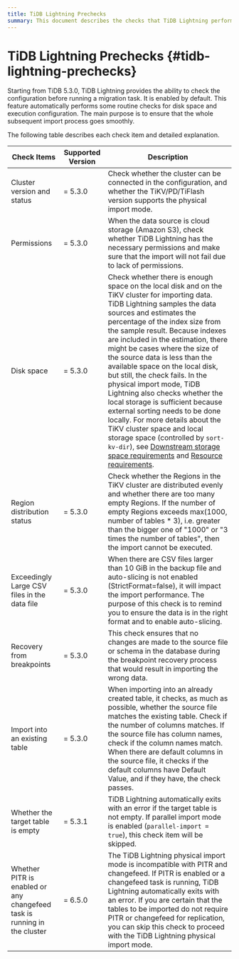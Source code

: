 ```yaml
---
title: TiDB Lightning Prechecks
summary: This document describes the checks that TiDB Lightning performs before performing a data migration task. These precheckes ensure that TiDB Lightning can perform the task smoothly.
---
```


# TiDB Lightning Prechecks {#tidb-lightning-prechecks}

Starting from TiDB 5.3.0, TiDB Lightning provides the ability to check the configuration before running a migration task. It is enabled by default. This feature automatically performs some routine checks for disk space and execution configuration. The main purpose is to ensure that the whole subsequent import process goes smoothly.

The following table describes each check item and detailed explanation.

| Check Items                                                              | Supported Version | Description                                                                                                                                                                                                                                                                                                                                                                                                                                                                                                                                                                                                                                                                                                                                                                                                                                                                                                    |
| ------------------------------------------------------------------------ | ----------------- | -------------------------------------------------------------------------------------------------------------------------------------------------------------------------------------------------------------------------------------------------------------------------------------------------------------------------------------------------------------------------------------------------------------------------------------------------------------------------------------------------------------------------------------------------------------------------------------------------------------------------------------------------------------------------------------------------------------------------------------------------------------------------------------------------------------------------------------------------------------------------------------------------------------- |
| Cluster version and status                                               | = 5.3.0           | Check whether the cluster can be connected in the configuration, and whether the TiKV/PD/TiFlash version supports the physical import mode.                                                                                                                                                                                                                                                                                                                                                                                                                                                                                                                                                                                                                                                                                                                                                                    |
| Permissions                                                              | = 5.3.0           | When the data source is cloud storage (Amazon S3), check whether TiDB Lightning has the necessary permissions and make sure that the import will not fail due to lack of permissions.                                                                                                                                                                                                                                                                                                                                                                                                                                                                                                                                                                                                                                                                                                                          |
| Disk space                                                               | = 5.3.0           | Check whether there is enough space on the local disk and on the TiKV cluster for importing data. TiDB Lightning samples the data sources and estimates the percentage of the index size from the sample result. Because indexes are included in the estimation, there might be cases where the size of the source data is less than the available space on the local disk, but still, the check fails. In the physical import mode, TiDB Lightning also checks whether the local storage is sufficient because external sorting needs to be done locally. For more details about the TiKV cluster space and local storage space (controlled by `sort-kv-dir`), see [Downstream storage space requirements](/tidb-lightning/tidb-lightning-requirements.md#storage-space-of-the-target-database) and [Resource requirements](/tidb-lightning/tidb-lightning-physical-import-mode.md#environment-requirements). |
| Region distribution status                                               | = 5.3.0           | Check whether the Regions in the TiKV cluster are distributed evenly and whether there are too many empty Regions. If the number of empty Regions exceeds max(1000, number of tables * 3), i.e. greater than the bigger one of "1000" or "3 times the number of tables", then the import cannot be executed.                                                                                                                                                                                                                                                                                                                                                                                                                                                                                                                                                                                                   |
| Exceedingly Large CSV files in the data file                             | = 5.3.0           | When there are CSV files larger than 10 GiB in the backup file and auto-slicing is not enabled (StrictFormat=false), it will impact the import performance. The purpose of this check is to remind you to ensure the data is in the right format and to enable auto-slicing.                                                                                                                                                                                                                                                                                                                                                                                                                                                                                                                                                                                                                                   |
| Recovery from breakpoints                                                | = 5.3.0           | This check ensures that no changes are made to the source file or schema in the database during the breakpoint recovery process that would result in importing the wrong data.                                                                                                                                                                                                                                                                                                                                                                                                                                                                                                                                                                                                                                                                                                                                 |
| Import into an existing table                                            | = 5.3.0           | When importing into an already created table, it checks, as much as possible, whether the source file matches the existing table. Check if the number of columns matches. If the source file has column names, check if the column names match. When there are default columns in the source file, it checks if the default columns have Default Value, and if they have, the check passes.                                                                                                                                                                                                                                                                                                                                                                                                                                                                                                                    |
| Whether the target table is empty                                        | = 5.3.1           | TiDB Lightning automatically exits with an error if the target table is not empty. If parallel import mode is enabled (`parallel-import = true`), this check item will be skipped.                                                                                                                                                                                                                                                                                                                                                                                                                                                                                                                                                                                                                                                                                                                             |
| Whether PITR is enabled or any changefeed task is running in the cluster | = 6.5.0           | The TiDB Lightning physical import mode is incompatible with PITR and changefeed. If PITR is enabled or a changefeed task is running, TiDB Lightning automatically exits with an error. If you are certain that the tables to be imported do not require PITR or changefeed for replication, you can skip this check to proceed with the TiDB Lightning physical import mode.                                                                                                                                                                                                                                                                                                                                                                                                                                                                                                                                  |
